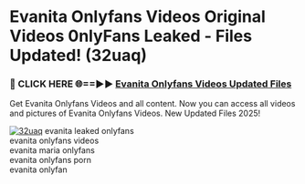 # Evanita Onlyfans Videos Original Videos 0nlyFans Leaked - Files Updated! (32uaq)

<h3>🔴 CLICK HERE 🌐==►► <a href="https://tinyurl.com/4seja8ks" rel="nofollow">Evanita Onlyfans Videos Updated Files</a></h3>

Get Evanita Onlyfans Videos and all content. Now you can access all videos and pictures of Evanita Onlyfans Videos. New Updated Files 2025!

[![32uaq](https://i.imgur.com/EWjZXRe.gif)](https://tinyurl.com/4seja8ks)
evanita leaked onlyfans<br>
evanita onlyfans videos<br>
evanita maria onlyfans<br>
evanita onlyfans porn<br>
evanita onlyfan
